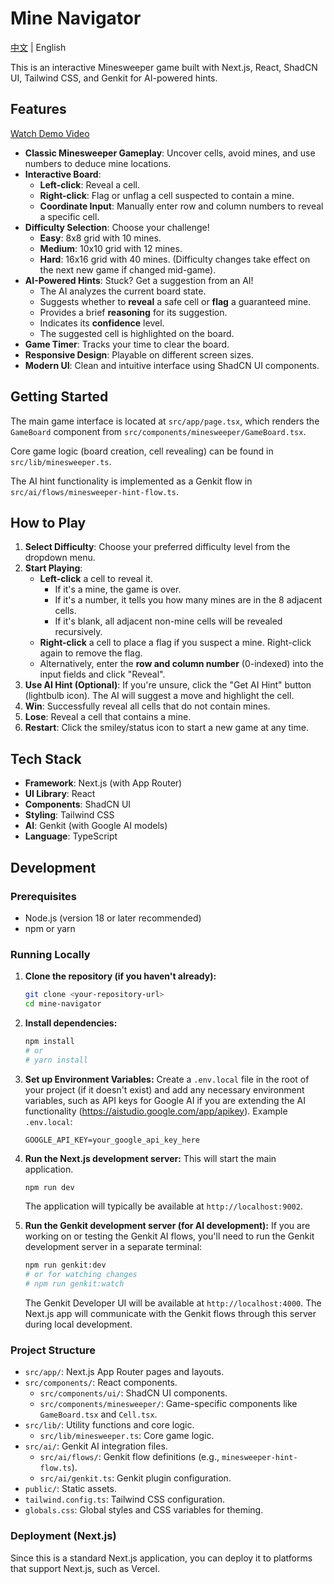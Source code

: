 # Mine Navigator

[中文](./README.zh.md) | English

This is an interactive Minesweeper game built with Next.js, React, ShadCN UI, Tailwind CSS, and Genkit for AI-powered hints.

## Features
[Watch Demo Video](./demo.mp4)
*   **Classic Minesweeper Gameplay**: Uncover cells, avoid mines, and use numbers to deduce mine locations.
*   **Interactive Board**:
    *   **Left-click**: Reveal a cell.
    *   **Right-click**: Flag or unflag a cell suspected to contain a mine.
    *   **Coordinate Input**: Manually enter row and column numbers to reveal a specific cell.
*   **Difficulty Selection**: Choose your challenge!
    *   **Easy**: 8x8 grid with 10 mines.
    *   **Medium**: 10x10 grid with 12 mines.
    *   **Hard**: 16x16 grid with 40 mines.
    (Difficulty changes take effect on the next new game if changed mid-game).
*   **AI-Powered Hints**: Stuck? Get a suggestion from an AI!
    *   The AI analyzes the current board state.
    *   Suggests whether to **reveal** a safe cell or **flag** a guaranteed mine.
    *   Provides a brief **reasoning** for its suggestion.
    *   Indicates its **confidence** level.
    *   The suggested cell is highlighted on the board.
*   **Game Timer**: Tracks your time to clear the board.
*   **Responsive Design**: Playable on different screen sizes.
*   **Modern UI**: Clean and intuitive interface using ShadCN UI components.

## Getting Started

The main game interface is located at `src/app/page.tsx`, which renders the `GameBoard` component from `src/components/minesweeper/GameBoard.tsx`.

Core game logic (board creation, cell revealing) can be found in `src/lib/minesweeper.ts`.

The AI hint functionality is implemented as a Genkit flow in `src/ai/flows/minesweeper-hint-flow.ts`.

## How to Play

1.  **Select Difficulty**: Choose your preferred difficulty level from the dropdown menu.
2.  **Start Playing**:
    *   **Left-click** a cell to reveal it.
        *   If it's a mine, the game is over.
        *   If it's a number, it tells you how many mines are in the 8 adjacent cells.
        *   If it's blank, all adjacent non-mine cells will be revealed recursively.
    *   **Right-click** a cell to place a flag if you suspect a mine. Right-click again to remove the flag.
    *   Alternatively, enter the **row and column number** (0-indexed) into the input fields and click "Reveal".
3.  **Use AI Hint (Optional)**: If you're unsure, click the "Get AI Hint" button (lightbulb icon). The AI will suggest a move and highlight the cell.
4.  **Win**: Successfully reveal all cells that do not contain mines.
5.  **Lose**: Reveal a cell that contains a mine.
6.  **Restart**: Click the smiley/status icon to start a new game at any time.

## Tech Stack

*   **Framework**: Next.js (with App Router)
*   **UI Library**: React
*   **Components**: ShadCN UI
*   **Styling**: Tailwind CSS
*   **AI**: Genkit (with Google AI models)
*   **Language**: TypeScript


## Development

### Prerequisites

*   Node.js (version 18 or later recommended)
*   npm or yarn

### Running Locally

1.  **Clone the repository (if you haven't already):**
    ```bash
    git clone <your-repository-url>
    cd mine-navigator
    ```

2.  **Install dependencies:**
    ```bash
    npm install
    # or
    # yarn install
    ```

3.  **Set up Environment Variables:**
    Create a `.env.local` file in the root of your project (if it doesn't exist) and add any necessary environment variables, such as API keys for Google AI if you are extending the AI functionality (https://aistudio.google.com/app/apikey).
    Example `.env.local`:
    ```
    GOOGLE_API_KEY=your_google_api_key_here
    ```

4.  **Run the Next.js development server:**
    This will start the main application.
    ```bash
    npm run dev
    ```
    The application will typically be available at `http://localhost:9002`.

5.  **Run the Genkit development server (for AI development):**
    If you are working on or testing the Genkit AI flows, you'll need to run the Genkit development server in a separate terminal:
    ```bash
    npm run genkit:dev
    # or for watching changes
    # npm run genkit:watch
    ```
    The Genkit Developer UI will be available at `http://localhost:4000`. The Next.js app will communicate with the Genkit flows through this server during local development.

### Project Structure

*   `src/app/`: Next.js App Router pages and layouts.
*   `src/components/`: React components.
    *   `src/components/ui/`: ShadCN UI components.
    *   `src/components/minesweeper/`: Game-specific components like `GameBoard.tsx` and `Cell.tsx`.
*   `src/lib/`: Utility functions and core logic.
    *   `src/lib/minesweeper.ts`: Core game logic.
*   `src/ai/`: Genkit AI integration files.
    *   `src/ai/flows/`: Genkit flow definitions (e.g., `minesweeper-hint-flow.ts`).
    *   `src/ai/genkit.ts`: Genkit plugin configuration.
*   `public/`: Static assets.
*   `tailwind.config.ts`: Tailwind CSS configuration.
*   `globals.css`: Global styles and CSS variables for theming.

### Deployment (Next.js)
Since this is a standard Next.js application, you can deploy it to platforms that support Next.js, such as Vercel.

